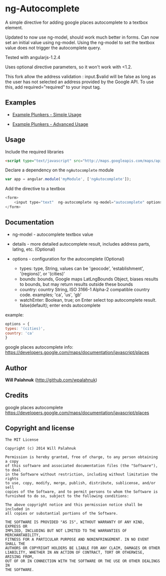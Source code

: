 # ng-Autocomplete

A simple directive for adding google places autocomplete to a textbox element. 

Updated to now use ng-model, should work much better in forms. Can now set an initial value using ng-model. Using the ng-model to set the textbox value does not trigger the autocomplete query.

Tested with angularjs-1.2.4

Uses optional directive parameters, so it won't work with <1.2.

This fork allow the address validation : input.$valid will be false as long as the user has not selected an address provided by the Google API. To use this, add required="required" to your input tag.

## Examples

+ [Example Plunkers - Simple Usage](http://plnkr.co/edit/GE34ojss9xMGm0024FvM?p=preview)

+ [Example Plunkers - Advanced Usage](http://plnkr.co/edit/GF3nM3XfYX9El2w11pGo?p=preview)

## Usage

Include the required libraries 
```html
<script type="text/javascript" src="http://maps.googleapis.com/maps/api/js?libraries=places&sensor=false"></script>
```

Declare a dependency on the `ngAutocomplete` module
``` javascript
var app = angular.module('myModule', ['ngAutocomplete']);
```

Add the directive to a textbox

``` javascript
<form>
    <input type="text"  ng-autocomplete ng-model="autocomplete" options="options" details="details" required="required"/>
</form>
```

## Documentation

+ ng-model - autocomplete textbox value

+ details - more detailed autocomplete result, includes address parts, latlng, etc. (Optional)

+ options - configuration for the autocomplete (Optional)

    + types: type,        String, values can be 'geocode', 'establishment', '(regions)', or '(cities)'
	+ bounds: bounds,     Google maps LatLngBounds Object, biases results to bounds, but may return results outside these bounds
	+ country: country    String, ISO 3166-1 Alpha-2 compatible country code. examples; 'ca', 'us', 'gb'
    + watchEnter:         Boolean, true; on Enter select top autocomplete result. false(default); enter ends autocomplete  

example: 
``` javascript
options = {
types: '(cities)',
country: 'ca'
}
```

google places autocomplete info: https://developers.google.com/maps/documentation/javascript/places

## Author

**Will Palahnuk** (http://github.com/wpalahnuk)

## Credits

google places autocomplete https://developers.google.com/maps/documentation/javascript/places

## Copyright and license

    The MIT License

	Copyright (c) 2014 Will Palahnuk

	Permission is hereby granted, free of charge, to any person obtaining a copy
	of this software and associated documentation files (the "Software"), to deal
	in the Software without restriction, including without limitation the rights
	to use, copy, modify, merge, publish, distribute, sublicense, and/or sell
	copies of the Software, and to permit persons to whom the Software is
	furnished to do so, subject to the following conditions:

	The above copyright notice and this permission notice shall be included in
	all copies or substantial portions of the Software.

	THE SOFTWARE IS PROVIDED "AS IS", WITHOUT WARRANTY OF ANY KIND, EXPRESS OR
	IMPLIED, INCLUDING BUT NOT LIMITED TO THE WARRANTIES OF MERCHANTABILITY,
	FITNESS FOR A PARTICULAR PURPOSE AND NONINFRINGEMENT. IN NO EVENT SHALL THE
	AUTHORS OR COPYRIGHT HOLDERS BE LIABLE FOR ANY CLAIM, DAMAGES OR OTHER
	LIABILITY, WHETHER IN AN ACTION OF CONTRACT, TORT OR OTHERWISE, ARISING FROM,
	OUT OF OR IN CONNECTION WITH THE SOFTWARE OR THE USE OR OTHER DEALINGS IN
	THE SOFTWARE.
